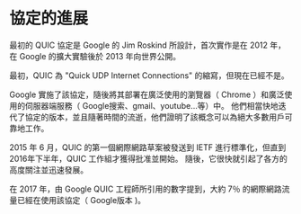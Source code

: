 # 協定的進展

最初的 QUIC 協定是 Google 的 Jim Roskind 所設計，首次實作是在 2012 年，在 Google 的擴大實驗後於 2013 年向世界公開。

最初，QUIC 為 "Quick UDP Internet Connections" 的縮寫，但現在已經不是。

Google 實施了該協定，隨後將其部署在廣泛使用的瀏覽器（ Chrome ）和廣泛使用的伺服器端服務（ Google搜索、gmail、youtube...等）中。 他們相當快地迭代了協定的版本，並且隨著時間的流逝，他們證明了該概念可以為絕大多數用戶可靠地工作。

2015 年 6 月，QUIC 的第一個網際網路草案被發送到 IETF 進行標準化，但直到2016年下半年，QUIC 工作組才獲得批准並開始。
隨後，它很快就引起了各方的高度關注並迅速發展。

在 2017 年，由 Google QUIC 工程師所引用的數字提到，大約 7％ 的網際網路流量已經在使用該協定（ Google版本 )。
